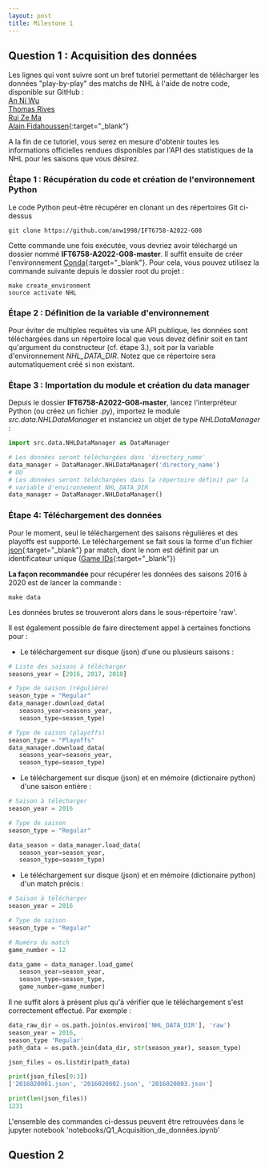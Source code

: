 ```yaml
---
layout: post
title: Milestone 1
---
```


## Question 1 : Acquisition des données

Les lignes qui vont suivre sont un bref tutoriel permettant de télécharger les données 
"play-by-play" des matchs de NHL à l'aide de notre code, disponible sur GitHub : <br>
[An Ni Wu](https://github.com/anw1998/IFT6758-A2022-G08) <br>
[Thomas Rives](https://github.com/THOMAS921) <br>
[Rui Ze Ma](https://github.com/ruizema) <br>
[Alain Fidahoussen](https://github.com/AlainFidahoussen/IFT6758-A2022-G08.git){:target="_blank"} <br>

A la fin de ce tutoriel, vous serez en mesure d'obtenir toutes les 
informations officielles rendues disponibles par l'API des statistiques de la NHL 
pour les saisons que vous désirez.

### Étape 1 : Récupération du code et création de l'environnement Python

Le code Python peut-être récupérer en clonant un des répertoires Git ci-dessus

```console
git clone https://github.com/anw1998/IFT6758-A2022-G08
```
Cette commande une fois exécutée, vous devriez avoir téléchargé un dossier nommé **IFT6758-A2022-G08-master**. 
Il suffit ensuite de créer l'environnement [Conda](https://www.anaconda.com/){:target="_blank"}. Pour cela, vous pouvez 
utilisez la commande suivante depuis le dossier root du projet : 
```console
make create_environment
source activate NHL
```

### Étape 2 : Définition de la variable d'environnement
Pour éviter de multiples requêtes via une API publique, les données sont téléchargées dans un répertoire local que 
vous devez définir soit en tant qu'argument du constructeur (cf. étape 3.), soit par la variable d'environnement *NHL_DATA_DIR*.
Notez que ce répertoire sera automatiquement créé si non existant.

### Étape 3 : Importation du module et création du data manager

Depuis le dossier **IFT6758-A2022-G08-master**, lancez l'interpréteur Python (ou créez un 
fichier .py), importez le module *src.data.NHLDataManager* et instanciez un objet de type *NHLDataManager* :

```python
import src.data.NHLDataManager as DataManager

# Les données seront téléchargées dans 'directory_name'
data_manager = DataManager.NHLDataManager('directory_name')
# OU
# Les données seront téléchargées dans la répertoire définit par la 
# variable d'environnement NHL_DATA_DIR
data_manager = DataManager.NHLDataManager()
```

### Étape 4: Téléchargement des données

Pour le moment, seul le téléchargement des saisons régulières et des playoffs est supporté.
Le téléchargement se fait sous la forme d'un fichier [json](https://en.wikipedia.org/wiki/JSON){:target="_blank"} par match, dont le nom est définit 
par un identificateur unique ([Game IDs](https://gitlab.com/dword4/nhlapi/-/blob/master/stats-api.md#game-ids){:target="_blank"})

**La façon recommandée** pour récupérer les données des saisons 2016 à 2020 est de lancer la commande :
```console
make data
```
Les données brutes se trouveront alors dans le sous-répertoire 'raw'. <br>

Il est également possible de faire directement appel à certaines fonctions pour :

 - Le téléchargement sur disque (json) d'une ou plusieurs saisons : 

```python
# Liste des saisons à télécharger
seasons_year = [2016, 2017, 2018]

# Type de saison (régulière)
season_type = "Regular"
data_manager.download_data(
   seasons_year=seasons_year, 
   season_type=season_type)

# Type de saison (playoffs)
season_type = "Playoffs"
data_manager.download_data(
   seasons_year=seasons_year, 
   season_type=season_type)
```

 - Le téléchargement sur disque (json) et en mémoire (dictionaire python) d'une saison entière :

```python
# Saison à télécharger
season_year = 2016

# Type de saison
season_type = "Regular"

data_season = data_manager.load_data(
   season_year=season_year, 
   season_type=season_type)
```

 - Le téléchargement sur disque (json) et en mémoire (dictionaire python) d'un match précis :

```python
# Saison à télécharger
season_year = 2016

# Type de saison
season_type = "Regular"

# Numéro du match
game_number = 12

data_game = data_manager.load_game(
   season_year=season_year, 
   season_type=season_type,
   game_number=game_number)
```

Il ne suffit alors à présent plus qu'à vérifier que le téléchargement s'est correctement effectué. Par exemple : 
```python
data_raw_dir = os.path.join(os.environ['NHL_DATA_DIR'], 'raw')
season_year = 2016,
season_type 'Regular'
path_data = os.path.join(data_dir, str(season_year), season_type)

json_files = os.listdir(path_data)

print(json_files[0:3])
['2016020001.json', '2016020002.json', '2016020003.json']

print(len(json_files))
1231
```

L'ensemble des commandes ci-dessus peuvent être retrouvées dans le jupyter notebook 
'notebooks/Q1_Acquisition_de_données.ipynb'

## Question 2


